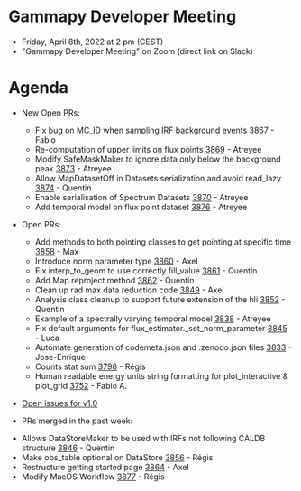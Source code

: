 # Gammapy Developer Meeting

* Friday, April 8th, 2022 at 2 pm (CEST)
* "Gammapy Developer Meeting" on Zoom (direct link on Slack)
# Agenda
  
* New Open PRs:
  - Fix bug on MC_ID when sampling IRF background events [3867](https://github.com/gammapy/gammapy/pull/3867) - Fabio
  - Re-computation of upper limits on flux points [3869](https://github.com/gammapy/gammapy/pull/3869) - Atreyee
  - Modify SafeMaskMaker to ignore data only below the background peak [3873](https://github.com/gammapy/gammapy/pull/3873) - Atreyee
  - Allow MapDatasetOff in Datasets serialization and avoid read_lazy [3874](https://github.com/gammapy/gammapy/pull/3874) - Quentin
  - Enable serialisation of Spectrum Datasets [3870](https://github.com/gammapy/gammapy/pull/3870) - Atreyee
  - Add temporal model on flux point dataset [3876](https://github.com/gammapy/gammapy/pull/3876) - Atreyee

* Open PRs:
  - Add methods to both pointing classes to get pointing at specific time [3858](https://github.com/gammapy/gammapy/pull/3858) - Max
  - Introduce norm parameter type [3860](https://github.com/gammapy/gammapy/pull/3860) - Axel
  - Fix interp_to_geom to use correctly fill_value [3861](https://github.com/gammapy/gammapy/pull/3861) - Quentin
  - Add Map.reproject method [3862](https://github.com/gammapy/gammapy/pull/3862) - Quentin
  - Clean up rad max data reduction code [3849](https://github.com/gammapy/gammapy/pull/3849) - Axel
  - Analysis class cleanup to support future extension of the hli [3852](https://github.com/gammapy/gammapy/pull/3852) - Quentin
  - Example of a spectrally varying temporal model [3838](https://github.com/gammapy/gammapy/pull/3838) - Atreyee
  - Fix default arguments for flux_estimator._set_norm_parameter [3845](https://github.com/gammapy/gammapy/pull/3845) - Luca
  - Automate generation of codemeta.json and .zenodo.json files [3833](https://github.com/gammapy/gammapy/pull/3833) - Jose-Enrique
  - Counts stat sum [3798](https://github.com/gammapy/gammapy/pull/3798) - Régis
  - Human readable energy units string formatting for plot_interactive & plot_grid [3752](https://github.com/gammapy/gammapy/pull/3752) - Fabio A.
    
* [Open issues for v1.0](https://github.com/gammapy/gammapy/issues?q=is%3Aopen+is%3Aissue+milestone%3A1.0)

* PRs merged in the past week:
 - Allows DataStoreMaker to be used with IRFs not following CALDB structure [3846](https://github.com/gammapy/gammapy/pull/3846) - Quentin
 - Make obs_table optional on DataStore  [3856](https://github.com/gammapy/gammapy/pull/3856) - Régis
 - Restructure getting started page [3864](https://github.com/gammapy/gammapy/pull/3864) - Axel
 - Modify MacOS Workflow  [3877](https://github.com/gammapy/gammapy/pull/3877) - Régis
  




 


